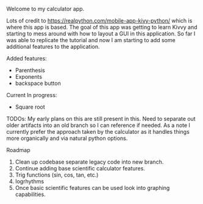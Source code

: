 Welcome to my calculator app. 

Lots of credit to https://realpython.com/mobile-app-kivy-python/ which is where this app is based. 
The goal of this app was getting to learn Kivvy and starting to mess around with how to layout a GUI in this application.
So far I was able to replicate the tutorial and now I am starting to add some additional features to the application. 

Added features:
- Parenthesis
- Exponents
- backspace button

Current In progress:
- Square root

TODOs:
My early plans on this are still present in this. Need to separate out older artifacts into an old branch so I can reference if needed. As a note I currently
prefer the approach taken by the calculator as it handles things more organically and via natural python options. 

Roadmap
1. Clean up codebase separate legacy code into new branch. 
2. Continue adding base scientific calculator features.
3. Trig functions (sin, cos, tan, etc.)
4. logrhythms
5. Once basic scientific features can be used look into graphing capabilities.


